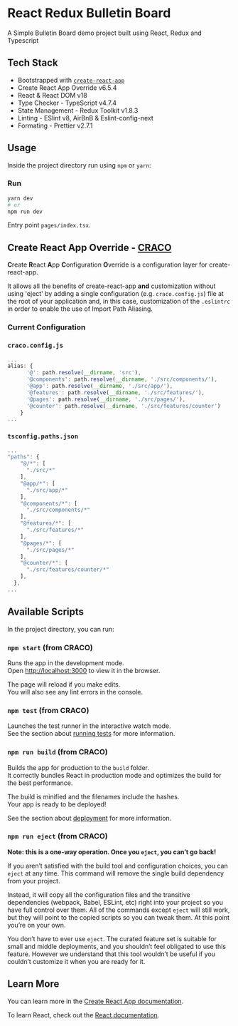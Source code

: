 # React Redux Bulletin Board

A Simple Bulletin Board demo project built using React, Redux and Typescript

## Tech Stack

- Bootstrapped with [`create-react-app`](https://github.com/facebook/create-react-app)
- Create React App Override v6.5.4
- React & React DOM v18
- Type Checker - TypeScript v4.7.4
- State Management - Redux Toolkit v1.8.3
- Linting - ESlint v8, AirBnB & Eslint-config-next
- Formating - Prettier v2.7.1

## Usage

Inside the project directory run using `npm` or `yarn`:
### Run

```bash
yarn dev
# or
npm run dev
```

Entry point `pages/index.tsx`.

## Create React App Override - [CRACO](https://github.com/dilanx/craco)
**C**reate **R**eact **A**pp **C**onfiguration **O**verride is a configuration layer for create-react-app.

It allows all the benefits of create-react-app **and** customization without using 'eject' by adding a single configuration (e.g. `craco.config.js`) file at the root of your application and, in this case, customization of the `.eslintrc` in order to enable the use of Import Path Aliasing.

### Current Configuration

### `craco.config.js`

```javascript
...
alias: {
      '@': path.resolve(__dirname, 'src'),
      '@components': path.resolve(__dirname, './src/components/'),
      '@app': path.resolve(__dirname, './src/app/'),
      '@features': path.resolve(__dirname, './src/features/'),
      '@pages': path.resolve(__dirname, './src/pages/'),
      '@counter': path.resolve(__dirname, './src/features/counter')
    }
...
```

### `tsconfig.paths.json`

```javascript
...
"paths": {
    "@/*": [
      "./src/*"
    ],
    "@app/*": [
      "./src/app/*"
    ],
    "@components/*": [
      "./src/components/*"
    ],
    "@features/*": [
      "./src/features/*"
    ],
    "@pages/*": [
      "./src/pages/*"
    ],
    "@counter/*": [
      "./src/features/counter/*"
    ],
  },
...
```
## Available Scripts

In the project directory, you can run:

### `npm start` (from CRACO)

Runs the app in the development mode.\
Open [http://localhost:3000](http://localhost:3000) to view it in the browser.

The page will reload if you make edits.\
You will also see any lint errors in the console.

### `npm test` (from CRACO)

Launches the test runner in the interactive watch mode.\
See the section about [running tests](https://facebook.github.io/create-react-app/docs/running-tests) for more information.

### `npm run build` (from CRACO)

Builds the app for production to the `build` folder.\
It correctly bundles React in production mode and optimizes the build for the best performance.

The build is minified and the filenames include the hashes.\
Your app is ready to be deployed!

See the section about [deployment](https://facebook.github.io/create-react-app/docs/deployment) for more information.

### `npm run eject` (from CRACO)

**Note: this is a one-way operation. Once you `eject`, you can’t go back!**

If you aren’t satisfied with the build tool and configuration choices, you can `eject` at any time. This command will remove the single build dependency from your project.

Instead, it will copy all the configuration files and the transitive dependencies (webpack, Babel, ESLint, etc) right into your project so you have full control over them. All of the commands except `eject` will still work, but they will point to the copied scripts so you can tweak them. At this point you’re on your own.

You don’t have to ever use `eject`. The curated feature set is suitable for small and middle deployments, and you shouldn’t feel obligated to use this feature. However we understand that this tool wouldn’t be useful if you couldn’t customize it when you are ready for it.

## Learn More

You can learn more in the [Create React App documentation](https://facebook.github.io/create-react-app/docs/getting-started).

To learn React, check out the [React documentation](https://reactjs.org/).
